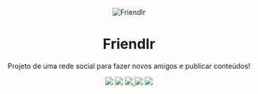 <p align="center">
  <img src="https://user-images.githubusercontent.com/54419270/94082005-517a0000-fdd6-11ea-9b72-9dd8e229b204.png" alt="Friendlr" />
</p>

<h1 align="center">
  Friendlr
</h1>

<p align="center">Projeto de uma rede social para fazer novos amigos e publicar conteúdos!</p>

<p align="center">
    <img src="https://img.shields.io/github/license/JonathasLopes/Friendlr?color=%233ECED8" />
    <img src="https://img.shields.io/github/stars/JonathasLopes/Friendlr?color=yellow" />
    <a href="https://www.typescriptlang.org/">
      <img src="https://img.shields.io/badge/Made%20with-Typescript-blue" />
    </a>
    <img src="https://img.shields.io/badge/Yarn-v1.22.0-yellowgreen" />
    <img src="https://img.shields.io/badge/status-creating-orange" />
</p>
